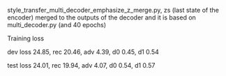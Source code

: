 
style_transfer_multi_decoder_emphasize_z_merge.py, zs (last state of the encoder) merged to the outputs of the decoder and it is based on multi_decoder.py (and 40 epochs)



Training loss

dev loss 24.85, rec 20.46, adv 4.39, d0 0.45, d1 0.54

test loss 24.01, rec 19.94, adv 4.07, d0 0.54, d1 0.57


